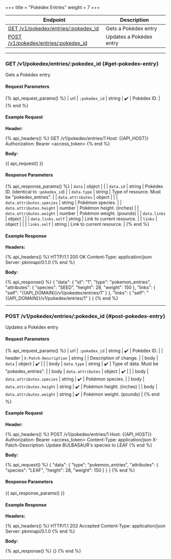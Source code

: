 +++
title = "Pokédex Entries"
weight = 7
+++

| Endpoint                                                    | Description             |
|-------------------------------------------------------------|-------------------------|
| [GET /v1/pokedex/entries/:pokedex_id](#get-pokedex-entry)   | Gets a Pokédex entry    |
| [POST /v1/pokedex/entries/:pokedex_id](#post-pokedex-entry) | Updates a Pokédex entry |

---

### GET /v1/pokedex/entries/:pokedex_id {#get-pokedex-entry}

Gets a Pokédex entry

#### Request Parameters

{% api_request_params() %}
| url | `:pokedex_id` | string | ✔️ | Pokédex ID. |
{% end %}

#### Example Request

**Header:**

{% api_headers() %}
GET /v1/pokedex/entries/1
Host: {{API_HOST}}
Authorization: Bearer <access_token>
{% end %}

**Body:**

{{ api_request() }}

#### Response Parameters

{% api_response_params() %}
| `data`                    | object |                                              |
| `data.id`                 | string | Pokédex ID. (identical to `:pokedex_id`)     |
| `data.type`               | string | Type of resource. Must be "pokedex_entries". |
| `data.attributes`         | object |                                              |
| `data.attributes.species` | string | Pokémon species.                             |
| `data.attributes.height`  | number | Pokémon height. (inches)                     |
| `data.attributes.weight`  | number | Pokémon weight. (pounds)                     |
| `data.links`              | object |                                              |
| `data.links.self`         | string | Link to current resource.                    |
| `links`                   | object |                                              |
| `links.self`              | string | Link to current resource.                    |
{% end %}

#### Example Response

**Headers:**

{% api_headers() %}
HTTP/1.1 200 OK
Content-Type: application/json
Server: pkmnapi/0.1.0
{% end %}

**Body:**

{% api_response() %}
{
    "data": {
        "id": "1",
        "type": "pokemon_entries",
        "attributes": {
            "species": "SEED",
            "height": 28,
            "weight": 150
        },
        "links": {
            "self": "{{API_DOMAIN}}/v1/pokedex/entries/1"
        }
    },
    "links": {
        "self": "{{API_DOMAIN}}/v1/pokedex/entries/1"
    }
}
{% end %}

---

### POST /v1/pokedex/entries/:pokedex_id {#post-pokedex-entry}

Updates a Pokédex entry

#### Request Parameters

{% api_request_params() %}
| url    | `:pokedex_id`             | string | ✔️ | Pokédex ID.                              |
| header | `X-Patch-Description`     | string |   | Description of change.                   |
| body   | `data`                    | object | ✔️ |                                          |
| body   | `data.type`               | string | ✔️ | Type of data. Must be "pokedex_entries". |
| body   | `data.attributes`         | object | ✔️ |                                          |
| body   | `data.attributes.species` | string | ✔️ | Pokémon species.                         |
| body   | `data.attributes.height`  | string | ✔️ | Pokémon height. (inches)                 |
| body   | `data.attributes.weight`  | string | ✔️ | Pokémon weight. (pounds)                 |
{% end %}

#### Example Request

**Header:**

{% api_headers() %}
POST /v1/pokedex/entries/1
Host: {{API_HOST}}
Authorization: Bearer <access_token>
Content-Type: application/json
X-Patch-Description: Update BULBASAUR's species to LEAF
{% end %}

**Body:**

{% api_request() %}
{
    "data": {
        "type": "pokemon_entries",
        "attributes": {
            "species": "LEAF",
            "height": 28,
            "weight": 150
        }
    }
}
{% end %}

#### Response Parameters

{{ api_response_params() }}

#### Example Response

**Headers:**

{% api_headers() %}
HTTP/1.1 202 Accepted
Content-Type: application/json
Server: pkmnapi/0.1.0
{% end %}

**Body:**

{% api_response() %}
{}
{% end %}
